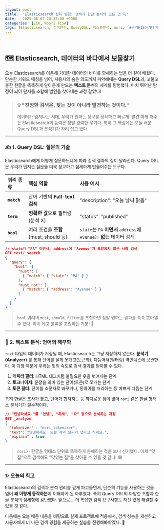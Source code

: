 ```yaml
---
layout: post
title:  "Elasticsearch 심화 탐험: 검색과 한글 분석의 모든 것 🔍"
date:   2025-08-07 20:15:00 +0900
categories: [ELK, Woori FISA]
tags: [Elasticsearch, 검색엔진, QueryDSL, 텍스트분석, nori, '#우리FIS아카데미', '#우리FISA', '#AI엔지니어링', '#K-디지털트레이닝', '#우리에프아이에스', '#글로벌소프트웨어캠퍼스']
---
```


<br>

## 🗺️ Elasticsearch, 데이터의 바다에서 보물찾기

오늘 Elasticsearch를 이용해 거대한 데이터의 바다를 항해하는 법을 더 깊이 배웠다. 단순한 키워드 매칭을 넘어, 사용자의 숨은 의도까지 파악해내는 **Query DSL**과, 꼬불꼬불한 한글을 똑똑하게 알아듣게 만드는 **텍스트 분석**의 세계를 탐험했다. 마치 뛰어난 탐정이 되어 단서를 조합해 범인을 찾아내는 과정 같았다!

> ### 💡 "진정한 검색은, 찾는 것이 아니라 발견하는 것이다."
> 데이터가 넘쳐나는 시대, 우리가 원하는 정보를 정확하고 빠르게 ‘발견’하게 해주는 Elasticsearch의 능력은 정말 강력한 무기다. 특히 그 핵심에는 오늘 배운 Query DSL과 분석기가 자리 잡고 있다.

---

### ✍️ 1. Query DSL: 질문의 기술

Elasticsearch에게 어떻게 질문하느냐에 따라 검색 결과의 질이 달라진다. Query DSL은 우리가 던지는 질문을 더욱 정교하고 섬세하게 만들어주는 도구다.

| 쿼리 종류 | **핵심 역할** | **사용 예시** |
| :--- | :--- | :--- |
| **`match`** | 단어 기반의 **Full-text 검색** | "description": "오늘 날씨 맑음" |
| **`term`** | **정확한 값**으로 필터링 (분석 X) | "status": "published" |
| **`bool`** | 여러 조건을 **조합** (must, should 등) | `state`는 `PA` **이면서** `address`에 `Avenue`는 **없는** 데이터 검색 |

```json
// state가 "PA" 이면서, address에 "Avenue"가 포함되지 않은 사람 검색
GET test/_search
{
  "query": {
    "bool": {
      "must": [
        { "match": { "state": "PA" } }
      ],
      "must_not": [
        { "match": { "address": "Avenue" } }
      ]
    }
  }
}
```

> `bool` 쿼리의 `must`, `should`, `filter`를 조합하면 정말 원하는 결과를 쏙쏙 뽑아낼 수 있다. 마치 레고 블록을 조립하는 기분! 🎉

---

### 🔬 2. 텍스트 분석: 언어의 해부학

`text` 타입의 데이터가 저장될 때, Elasticsearch는 그냥 저장하지 않는다. **분석기(Analyzer)** 를 통해 단어를 잘게 쪼개고(토큰화), 다듬어서(필터링) 역인덱스에 보관한다. 이 과정 덕분에 우리는 빛의 속도로 검색 결과를 받아볼 수 있다.

1.  **캐릭터 필터**: HTML 태그처럼 불필요한 옷을 벗겨내는 단계
2.  **토크나이저**: 문장을 의미 있는 단어(토큰)로 쪼개는 단계
3.  **토큰 필터**: 단어를 소문자로 바꾸거나, 동의어를 처리하는 등 예쁘게 다듬는 단계

특히 한글은 조사가 붙고, 단어가 합쳐지는 등 까다로운 점이 많아 `nori` 같은 한글 형태소 분석기가 필수적이다.

```json
// "안녕하세요."를 "안녕", "하세", "요" 등으로 분석하는 과정
GET _analyze
{
  "tokenizer" : "nori_tokenizer",
  "text": "안녕하세요. 오늘 저녁 날씨가 덥다고 하네요.",
  "explain" : true
}
```

> `nori`가 한글을 형태소 단위로 똑똑하게 분해하는 것을 보니 신기했다. 이제 "맛집"으로 검색해도 "맛있는 집"을 찾아줄 수 있을 것 같다! 😄

---

### ✨ 오늘의 회고

Elasticsearch의 검색과 분석 원리를 깊게 파고들면서, 단순히 기능을 사용하는 것을 넘어 **왜 이렇게 동작하는지** 이해하게 된 하루였다. 특히 Query DSL의 다양한 조합과 한글 분석의 섬세함에 감탄했다. 앞으로는 더 복잡한 검색 요구사항도 자신 있게 해결할 수 있을 것 같다.

다음에는 오늘 배운 내용을 바탕으로 실제 프로젝트에 적용해서, 검색 성능을 개선하고 사용자에게 더 나은 검색 경험을 제공하는 실습을 진행해봐야겠다. 🚀